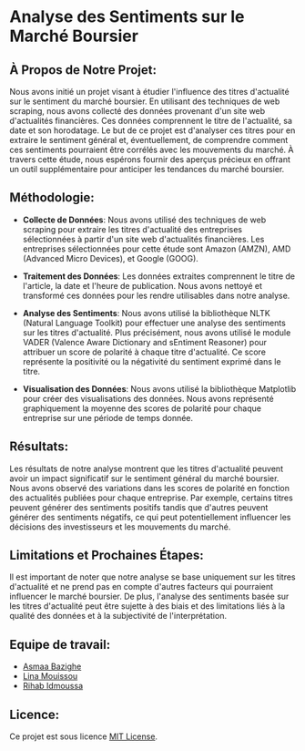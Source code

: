 # Analyse des Sentiments sur le Marché Boursier
## À Propos de Notre Projet:
Nous avons initié un projet visant à étudier l'influence des titres d'actualité sur le sentiment du marché boursier. En utilisant des techniques de web scraping, nous avons collecté des données provenant d'un site web d'actualités financières. Ces données comprennent le titre de l'actualité, sa date et son horodatage. Le but de ce projet est d'analyser ces titres pour en extraire le sentiment général et, éventuellement, de comprendre comment ces sentiments pourraient être corrélés avec les mouvements du marché. À travers cette étude, nous espérons fournir des aperçus précieux en offrant un outil supplémentaire pour anticiper les tendances du marché boursier.

## Méthodologie:
* **Collecte de Données**: Nous avons utilisé des techniques de web scraping pour extraire les titres d'actualité des entreprises sélectionnées à partir d'un site web d'actualités financières. Les entreprises sélectionnées pour cette étude sont Amazon (AMZN), AMD (Advanced Micro Devices), et Google (GOOG).

* **Traitement des Données**: Les données extraites comprennent le titre de l'article, la date et l'heure de publication. Nous avons nettoyé et transformé ces données pour les rendre utilisables dans notre analyse.

* **Analyse des Sentiments**: Nous avons utilisé la bibliothèque NLTK (Natural Language Toolkit) pour effectuer une analyse des sentiments sur les titres d'actualité. Plus précisément, nous avons utilisé le module VADER (Valence Aware Dictionary and sEntiment Reasoner) pour attribuer un score de polarité à chaque titre d'actualité. Ce score représente la positivité ou la négativité du sentiment exprimé dans le titre.

* **Visualisation des Données**: Nous avons utilisé la bibliothèque Matplotlib pour créer des visualisations des données. Nous avons représenté graphiquement la moyenne des scores de polarité pour chaque entreprise sur une période de temps donnée.

## Résultats:
Les résultats de notre analyse montrent que les titres d'actualité peuvent avoir un impact significatif sur le sentiment général du marché boursier. Nous avons observé des variations dans les scores de polarité en fonction des actualités publiées pour chaque entreprise. Par exemple, certains titres peuvent générer des sentiments positifs tandis que d'autres peuvent générer des sentiments négatifs, ce qui peut potentiellement influencer les décisions des investisseurs et les mouvements du marché.

## Limitations et Prochaines Étapes:
Il est important de noter que notre analyse se base uniquement sur les titres d'actualité et ne prend pas en compte d'autres facteurs qui pourraient influencer le marché boursier. De plus, l'analyse des sentiments basée sur les titres d'actualité peut être sujette à des biais et des limitations liés à la qualité des données et à la subjectivité de l'interprétation.
## Equipe de travail:
- [Asmaa Bazighe](https://github.com/AsmaaBazighe)
- [Lina Mouissou](https://github.com/linamouissou)
- [Rihab Idmoussa](https://github.com/rihabidm)
## Licence:
Ce projet est sous licence [MIT License](https://opensource.org/licenses/MIT).


